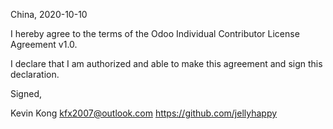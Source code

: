 China, 2020-10-10

I hereby agree to the terms of the Odoo Individual Contributor License
Agreement v1.0.

I declare that I am authorized and able to make this agreement and sign this
declaration.

Signed,

Kevin Kong kfx2007@outlook.com https://github.com/jellyhappy